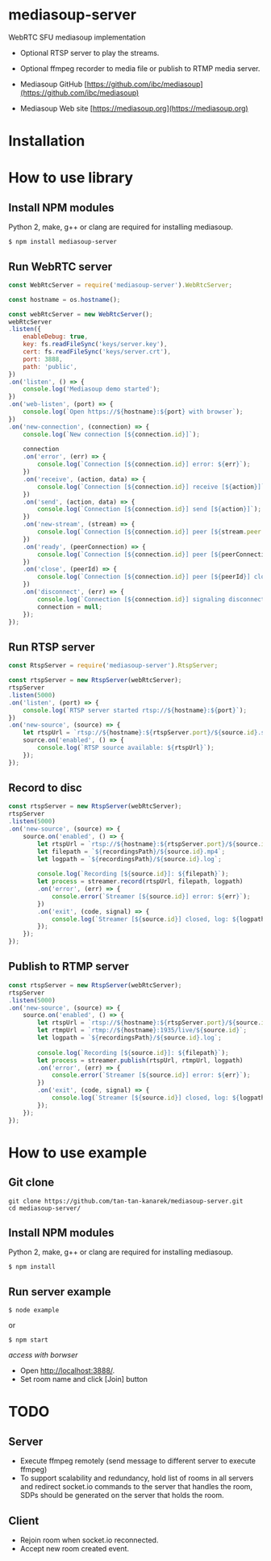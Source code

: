# mediasoup-server
WebRTC SFU mediasoup implementation
* Optional RTSP server to play the streams.
* Optional ffmpeg recorder to media file or publish to RTMP media server. 

* Mediasoup GitHub [https://github.com/ibc/mediasoup](https://github.com/ibc/mediasoup)
* Mediasoup Web site [https://mediasoup.org](https://mediasoup.org)

# Installation

# How to use library

## Install NPM modules

Python 2, make, g++ or clang are required for installing mediasoup.
```
$ npm install mediasoup-server
```

## Run WebRTC server

```javascript
const WebRtcServer = require('mediasoup-server').WebRtcServer;

const hostname = os.hostname();

const webRtcServer = new WebRtcServer();
webRtcServer
.listen({
	enableDebug: true,
	key: fs.readFileSync('keys/server.key'),
	cert: fs.readFileSync('keys/server.crt'),
	port: 3888,
	path: 'public',
})
.on('listen', () => {
	console.log('Mediasoup demo started');
})
.on('web-listen', (port) => {
	console.log(`Open https://${hostname}:${port} with browser`);
})
.on('new-connection', (connection) => {
	console.log(`New connection [${connection.id}]`);
	
	connection
	.on('error', (err) => {
		console.log(`Connection [${connection.id}] error: ${err}`);
	})
	.on('receive', (action, data) => {
		console.log(`Connection [${connection.id}] receive [${action}]`);
	})
	.on('send', (action, data) => {
		console.log(`Connection [${connection.id}] send [${action}]`);
	})
	.on('new-stream', (stream) => {
		console.log(`Connection [${connection.id}] peer [${stream.peer.id}] new stream [${stream.id}]`);
	})
	.on('ready', (peerConnection) => {
		console.log(`Connection [${connection.id}] peer [${peerConnection.peer.id}] ready`);
	})
	.on('close', (peerId) => {
		console.log(`Connection [${connection.id}] peer [${peerId}] closed`);
	})
	.on('disconnect', (err) => {
		console.log(`Connection [${connection.id}] signaling disconnected`);
		connection = null;
	});
});
```

## Run RTSP server

```javascript
const RtspServer = require('mediasoup-server').RtspServer;

const rtspServer = new RtspServer(webRtcServer);
rtspServer
.listen(5000)
.on('listen', (port) => {
	console.log(`RTSP server started rtsp://${hostname}:${port}`);
})
.on('new-source', (source) => {
	let rtspUrl = `rtsp://${hostname}:${rtspServer.port}/${source.id}.sdp`;
	source.on('enabled', () => {
		console.log(`RTSP source available: ${rtspUrl}`);
	});
});
```

## Record to disc

```javascript
const rtspServer = new RtspServer(webRtcServer);
rtspServer
.listen(5000)
.on('new-source', (source) => {
	source.on('enabled', () => {
		let rtspUrl = `rtsp://${hostname}:${rtspServer.port}/${source.id}.sdp`;
		let filepath = `${recordingsPath}/${source.id}.mp4`;
		let logpath = `${recordingsPath}/${source.id}.log`;
		
		console.log(`Recording [${source.id}]: ${filepath}`);
		let process = streamer.record(rtspUrl, filepath, logpath)
		.on('error', (err) => {
			console.error(`Streamer [${source.id}] error: ${err}`);
		})
		.on('exit', (code, signal) => {
			console.log(`Streamer [${source.id}] closed, log: ${logpath}`);
		});
	});
});
```

## Publish to RTMP server

```javascript
const rtspServer = new RtspServer(webRtcServer);
rtspServer
.listen(5000)
.on('new-source', (source) => {
	source.on('enabled', () => {
		let rtspUrl = `rtsp://${hostname}:${rtspServer.port}/${source.id}.sdp`;
		let rtmpUrl = `rtmp://${hostname}:1935/live/${source.id}`;
		let logpath = `${recordingsPath}/${source.id}.log`;
		
		console.log(`Recording [${source.id}]: ${filepath}`);
		let process = streamer.publish(rtspUrl, rtmpUrl, logpath)
		.on('error', (err) => {
			console.error(`Streamer [${source.id}] error: ${err}`);
		})
		.on('exit', (code, signal) => {
			console.log(`Streamer [${source.id}] closed, log: ${logpath}`);
		});
	});
});
```

# How to use example

## Git clone
```
git clone https://github.com/tan-tan-kanarek/mediasoup-server.git
cd mediasoup-server/
```

## Install NPM modules

Python 2, make, g++ or clang are required for installing mediasoup.
```
$ npm install
```

## Run server example
```
$ node example
```
or
```
$ npm start
```

*access with borwser*

* Open [http://localhost:3888/](http://localhost:3888/).
* Set room name and click [Join] button

# TODO

## Server
* Execute ffmpeg remotely (send message to different server to execute ffmpeg)
* To support scalability and redundancy, hold list of rooms in all servers and redirect socket.io commands to the server that handles the room, SDPs should be generated on the server that holds the room.

## Client
* Rejoin room when socket.io reconnected.
* Accept new room created event.
